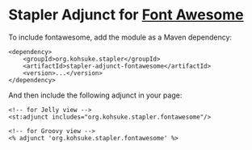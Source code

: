 Stapler Adjunct for [Font Awesome](http://fortawesome.github.com/Font-Awesome/)
=========================

To include fontawesome, add the module as a Maven dependency:

    <dependency>
        <groupId>org.kohsuke.stapler</groupId>
        <artifactId>stapler-adjunct-fontawesome</artifactId>
        <version>...</version>
    </dependency>

And then include the following adjunct in your page:

    <!-- for Jelly view -->
    <st:adjunct includes="org.kohsuke.stapler.fontawesome"/>

    <!-- for Groovy view -->
    <% adjunct 'org.kohsuke.stapler.fontawesome' %>
